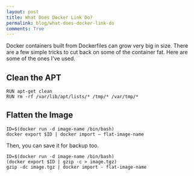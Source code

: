```yaml
---
layout: post
title: What Does Docker Link Do?
permalink: blog/what-does-docker-link-do
comments: True
---
```


Docker containers built from Dockerfiles can grow very big in size. There are a few simple tricks to cut back on some of the container fat. Here are some of the ones I've used.

## Clean the APT

```
RUN apt-get clean
RUN rm -rf /var/lib/apt/lists/* /tmp/* /var/tmp/*
```

## Flatten the Image

```
ID=$(docker run -d image-name /bin/bash)
docker export $ID | docker import – flat-image-name
```

Then, you can save it for backup too.

```
ID=$(docker run -d image-name /bin/bash)
(docker export $ID | gzip -c > image.tgz)
gzip -dc image.tgz | docker import - flat-image-name
```
